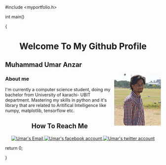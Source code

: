 #include <myportfolio.h>

int main()

{
  <h1 align="center">Welcome To My Github Profile</h1>

## Muhammad Umar Anzar

<img align="right" width="30%" alt="my profile picture" src="images_icons/me.jpg">

### About me
I'm currently a computer science student, doing my bachelor from University of karachi- UBIT department. Mastering my skills in python and it's library that are related to Aritifical Intelligence like numpy, matplotlib, tensorflow etc.


  <!--
  **omer-anzar/omer-anzar** is a ✨ _special_ ✨ repository because its `README.md` (this file) appears on your GitHub profile.

  Here are some ideas to get you started:

  - 🔭 I’m currently working on ...
  - 🌱 I’m currently learning ...
  - 👯 I’m looking to collaborate on ...
  - 🤔 I’m looking for help with ...
  - 💬 Ask me about ...
  - 📫 How to reach me: ...
  - 😄 Pronouns: ...
  - ⚡ Fun fact: ...
  -->


  <h2 align="center">How To Reach Me</h2>
  <p align ="center">
    <a href="mailto:omer.anzar2@gmail.com">
      <image align="center" src="images_icons/facebookicon.png" width="64 px" alt="Umar's Email">
    </a>
    <a href="https://www.facebook.com/omer.anzar.7/">
      <image align="center" src="images_icons/facebookicon.png" width="64 px" alt="Umar's facebook account">
    </a>
    <a href="images_icons/twittericon.png">
      <image align="center" src="images_icons/twittericon.png" width="64 px" alt="Umar's twitter account">
    </a>  
  </p>


  return 0;

}

